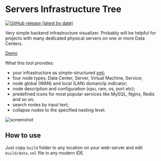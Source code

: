 # Servers Infrastructure Tree

[![GitHub release (latest by date)](https://img.shields.io/github/v/release/horpia/srv-tree.svg?style=flat)]()  

Very simple backend infrastructure visualizer. Probably will be helpful for projects with many dedicated physical 
servers on one or more Data Centers.

[Demo](https://horpia.github.io/srv-tree/build/)

What this tool provides:

- your infrastructure as simple-structured [xml](/public/data);
- four node types: Data Center, Server, Virtual Machine, Service;
- node global (WAN) and local (LAN) domain/ip indicator;
- node description and configuration (cpu, ram, os, port etc);
- predefined icons for most popular services like MySQL, Nginx, Redis and so on;
- search nodes by input text;
- collapse nodes to the specified nesting level.

![screenshot](https://user-images.githubusercontent.com/8748590/100553184-64f58b80-329d-11eb-989d-f88b2bbd6442.png)


## How to use

Just copy `build` folder to any location on your web-server and edit `build/data.xml` file in any modern IDE.